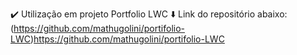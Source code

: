 :heavy_check_mark: Utilização em projeto Portfolio LWC 
:arrow_down: Link do repositório abaixo: 
(https://github.com/mathugolini/portifolio-LWC)https://github.com/mathugolini/portifolio-LWC

